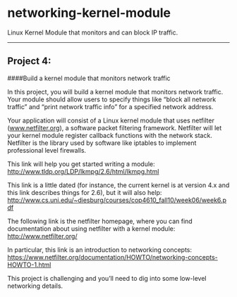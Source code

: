 # networking-kernel-module
Linux Kernel Module that monitors and can block IP traffic.

----

## Project 4: 
####Build a kernel module that monitors network traffic

In this project, you will build a kernel module that monitors network traffic. Your module should allow users to specify things like “block all network traffic” and “print network traffic info” for a specified network address.

Your application will consist of a Linux kernel module that uses netfilter (www.netfilter.org), a software packet filtering framework. Netfilter will let your kernel module register callback functions with the network stack. Netfilter is the library used by software like iptables to implement professional level firewalls.

This link will help you get started writing a module: http://www.tldp.org/LDP/lkmpg/2.6/html/lkmpg.html

This link is a little dated (for instance, the current kernel is at version 4.x and this link describes things for 2.6), but it will also help: http://www.cs.uni.edu/~diesburg/courses/cop4610_fall10/week06/week6.pdf

The following link is the netfilter homepage, where you can find documentation about using netfilter with a kernel module: http://www.netfilter.org/

In particular, this link is an introduction to networking concepts: https://www.netfilter.org/documentation/HOWTO/networking-concepts-HOWTO-1.html

This project is challenging and you’ll need to dig into some low-level networking details.

